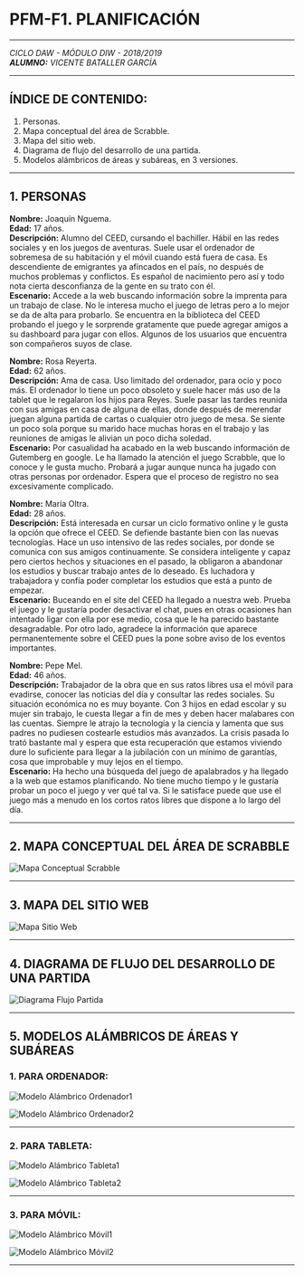 # PFM-F1. PLANIFICACIÓN
***

*CICLO DAW - MÓDULO DIW - 2018/2019*  
***ALUMNO:** VICENTE BATALLER GARCÍA*  
***

## ÍNDICE DE CONTENIDO:

1. Personas.
2. Mapa conceptual del área de Scrabble.
3. Mapa del sitio web.
4. Diagrama de flujo del desarrollo de una partida.
5. Modelos alámbricos de áreas y subáreas, en 3 versiones.
***



## 1. PERSONAS

**Nombre:** Joaquín Nguema.  
**Edad:** 17 años.  
**Descripción:** Alumno del CEED, cursando el bachiller. Hábil en las redes sociales y en los juegos de aventuras. Suele usar el ordenador de sobremesa de su habitación y el móvil cuando está fuera de casa. Es descendiente de emigrantes ya afincados en el país, no después de muchos problemas y conflictos. Es español de nacimiento pero así y todo nota cierta desconfianza de la gente en su trato con él.  
**Escenario:** Accede a la web buscando información sobre la imprenta para un trabajo de clase. No le interesa mucho el juego de letras pero a lo mejor se da de alta para probarlo. Se encuentra en la biblioteca del CEED probando el juego y le sorprende gratamente que puede agregar amigos a su dashboard para jugar con ellos. Algunos de los usuarios que encuentra son compañeros suyos de clase.  


**Nombre:** Rosa Reyerta.  
**Edad:** 62 años.  
**Descripción:** Ama de casa. Uso limitado del ordenador, para ocio y poco más. El ordenador lo tiene un poco obsoleto y suele hacer más uso de la tablet que le regalaron los hijos para Reyes. Suele pasar las tardes reunida con sus amigas en casa de alguna de ellas, donde después de merendar juegan alguna partida de cartas o cualquier otro juego de mesa. Se siente un poco sola porque su marido hace muchas horas en el trabajo y las reuniones de amigas le alivian un poco dicha soledad.  
**Escenario:** Por casualidad ha acabado en la web buscando información de Gutemberg en google. Le ha llamado la atención el juego Scrabble, que lo conoce y le gusta mucho. Probará a jugar aunque nunca ha jugado con otras personas por ordenador. Espera que el proceso de registro no sea excesivamente complicado.  


**Nombre:** María Oltra.  
**Edad:** 28 años.  
**Descripción:** Está interesada en cursar un ciclo formativo online y le gusta la opción que ofrece el CEED. Se defiende bastante bien con las nuevas tecnologías. Hace un uso intensivo de las redes sociales, por donde se comunica con sus amigos continuamente. Se considera inteligente y capaz pero ciertos hechos y situaciones en el pasado, la obligaron a abandonar los estudios y buscar trabajo antes de lo deseado. Es luchadora y trabajadora y confía poder completar los estudios que está a punto de empezar.  
**Escenario:** Buceando en el site del CEED ha llegado a nuestra web. Prueba el juego y le gustaría poder desactivar el chat, pues en otras ocasiones han intentado ligar con ella por ese medio, cosa que le ha parecido bastante desagradable. Por otro lado, agradece la información que aparece permanentemente sobre el CEED pues la pone sobre aviso de los eventos importantes.  


**Nombre:** Pepe Mel.  
**Edad:** 46 años.  
**Descripción:** Trabajador de la obra que en sus ratos libres usa el móvil para evadirse, conocer las noticias del día y consultar las redes sociales. Su situación económica no es muy boyante. Con 3 hijos en edad escolar y su mujer sin trabajo, le cuesta llegar a fin de mes y deben hacer malabares con las cuentas. Siempre le atrajo la tecnología y la ciencia y lamenta que sus padres no pudiesen costearle estudios más avanzados. La crisis pasada lo trató bastante mal y espera que esta recuperación que estamos viviendo dure lo suficiente para llegar a la jubilación con un mínimo de garantías, cosa que improbable y muy lejos en el tiempo.  
**Escenario:** Ha hecho una búsqueda del juego de apalabrados y ha llegado a la web que estamos planificando. No tiene mucho tiempo y le gustaría probar un poco el juego y ver qué tal va. Si le satisface puede que use el juego más a menudo en los cortos ratos libres que dispone a lo largo del día.  

***



## 2. MAPA CONCEPTUAL DEL ÁREA DE SCRABBLE

![Mapa Conceptual Scrabble](./mapaConceptual.png "Mapa Conceptual Scrabble")

***



## 3. MAPA DEL SITIO WEB

![Mapa Sitio Web](./images/mapaWeb.png "Mapa Sitio Web")

***



## 4. DIAGRAMA DE FLUJO DEL DESARROLLO DE UNA PARTIDA
  
![Diagrama Flujo Partida](./images/diagramaFlujo.png "Daigrama Flujo Partida")

***



## 5. MODELOS ALÁMBRICOS DE ÁREAS Y SUBÁREAS

### 1. PARA ORDENADOR:

![Modelo Alámbrico Ordenador1](./images/modAlamb1.png "Modelo Alámbrico Ordenador1")

![Modelo Alámbrico Ordenador2](./images/modAlamb2.png "Modelo Alámbrico Ordenador2")

***
  

### 2. PARA TABLETA:

![Modelo Alámbrico Tableta1](./images/modAlamb3.png "Modelo Alámbrico Tableta1")

![Modelo Alámbrico Tableta2](./images/modAlamb4.png "Modelo Alámbrico Tableta2")

***
  

### 3. PARA MÓVIL:

![Modelo Alámbrico Móvil1](./images/modAlamb5.png "Modelo Alámbrico Móvil1")

![Modelo Alámbrico Móvil2](./images/modAlamb6.png "Modelo Alámbrico Móvil2")

***
